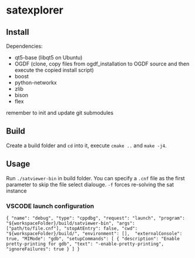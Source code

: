 # satexplorer

## Install

Dependencies:

- qt5-base (libqt5 on Ubuntu)
- OGDF (clone, copy files from ogdf_installation to OGDF source and then execute the copied install script)
- boost
- python-networkx
- zlib
- bison
- flex

remember to init and update git submodules

## Build

Create a build folder and `cd` into it, execute `cmake ..` and `make -j4`.

## Usage

Run `./satviewer-bin` in build folder.
You can specify a `.cnf` file as the first parameter to skip the file select dialouge.
`-f` forces re-solving the sat instance


### VSCODE launch configuration

``
{
            "name": "debug",
            "type": "cppdbg",
            "request": "launch",
            "program": "${workspaceFolder}/build/satviewer-bin",
            "args": ["path/to/file.cnf"],
            "stopAtEntry": false,
            "cwd": "${workspaceFolder}/build/",
            "environment": [], 
            "externalConsole": true,
            "MIMode": "gdb",
            "setupCommands": [
                {
                    "description": "Enable pretty-printing for gdb",
                    "text": "-enable-pretty-printing",
                    "ignoreFailures": true
                }
            ]
        }
``
